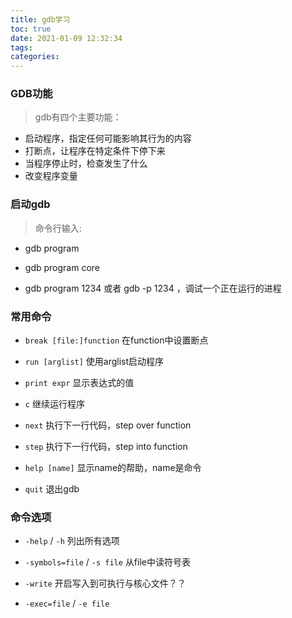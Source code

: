 ```yaml
---
title: gdb学习
toc: true
date: 2021-01-09 12:32:34
tags:
categories:
---
```


<!--more-->

### GDB功能

> gdb有四个主要功能：

* 启动程序，指定任何可能影响其行为的内容
* 打断点，让程序在特定条件下停下来
* 当程序停止时，检查发生了什么
* 改变程序变量

### 启动gdb

> 命令行输入:

* gdb program

* gdb program core
* gdb program 1234 或者 gdb -p 1234 ，调试一个正在运行的进程

### 常用命令

* `break [file:]function`   在function中设置断点
* `run [arglist]`  使用arglist启动程序

* `print expr` 显示表达式的值
* `c`  继续运行程序
* `next` 执行下一行代码，step over function
* `step` 执行下一行代码，step into function
* `help [name]` 显示name的帮助，name是命令
* `quit` 退出gdb

### 命令选项

* `-help` / `-h` 列出所有选项
* `-symbols=file` / `-s file` 从file中读符号表

* `-write` 开启写入到可执行与核心文件？？
* `-exec=file` / `-e file` 